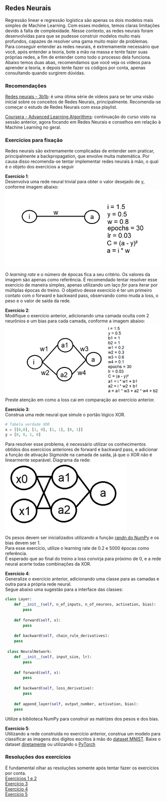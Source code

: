 ## Redes Neurais
Regressão linear e regressão logística são apenas os dois modelos mais simples de Machine Learning. Com esses modelos, temos claras limitações devido à falta de complexidade. Nesse contexto, as redes neurais foram desenvolvidas para que se pudesse construir modelos muito mais profundos, capazes de resolver uma gama muito maior de problemas. <br>
Para conseguir entender as redes neurais, é extremamente necessário que você, após entender a teoria, bote a mão na massa e tente fazer suas próprias redes, a fim de entender como todo o processo dela funciona. <br>
Abaixo temos duas abas, recomendamos que você veja os vídeos para aprender a teoria, e depois tente fazer os códigos por conta, apenas consultando quando surgirem dúvidas. 

### Recomendações
[Redes neurais - 3b1b](https://www.youtube.com/playlist?list=PLZHQObOWTQDNU6R1_67000Dx_ZCJB-3pi): é uma ótima série de vídeos para se ter uma visão inicial sobre os conceitos de Redes Neurais, principalmente. Recomenda-se começar o estudo de Redes Neurais com essa playlist.

[Coursera - Advanced Learning Algorithms](https://www.coursera.org/learn/advanced-learning-algorithms?specialization=machine-learning-introduction#syllabus): continuação do curso visto na sessão anterior, agora focando em Redes Neurais e conselhos em relação à Machine Learning no geral. 


### Exercícios para fixação
Redes neurais são extremamente complicadas de entender sem praticar, principalmente a backpropagation, que envolve muita matemática. 
Por causa disso recomenda-se tentar implementar redes neurais à mão, o qual é o objeto dos exercícios a seguir<br>

**Exercício 1**:<br>
Desenvolva uma rede neural trivial para obter o valor desejado de y, conforme imagem abaixo:
![Exercicio 1](img/exercise_1.png)

O *learning rate* e o número de épocas fica a seu critério. Os valores da imagem são apenas como referência.
É recomendado tentar resolver esse exercício de maneira simples, apenas utilizando um laço *for* para iterar por múltiplas épocas do treino. O objetivo desse exercício é ter um primeiro contato com o forward e backward pass, observando como muda a loss, o peso e o valor de saída da rede.

 **Exercício 2**:<br>
Modifique o exercício anterior, adicionando uma camada oculta com 2 neurônios e um bias para cada camada, conforme a imagem abaixo:
![Exercicio 2](img/exercise_2.png)
Preste atenção em como a loss cai em comparação ao exercício anterior. 

**Exercício 3**:<br>
Construa uma rede neural que simule o portão lógico XOR. 
```python
# Tabela verdade XOR
x = [[0,0], [1, 0], [1, 1], [0, 1]]  
y = [0, 0, 1, 0]
```
Para resolver esse problema, é necessário utilizar os conhecimentos obtidos dos exercícios anteriores de forward e backward pass, e adicionar a função de ativação Sigmoide na camada de saída, já que o XOR não é linearmente separável. Diagrama da rede:<br>
![Exercicio 3](img/exercise_3.png)<br>
Os pesos devem ser inicializados utilizando a função [randn do NumPy](https://numpy.org/doc/stable/reference/random/generated/numpy.random.randn.html) e os bias devem ser 1. <br>
Para esse exercício, utilize o learning rate de 0.2 e 5000 épocas como referência. <br>
É esperado que ao final do treino a loss convirja para próximo de 0, e a rede neural acerte todas combinações da XOR.

**Exercício 4**:<br>
Generalize o exercício anterior, adicionando uma classe para as camadas e outra para a própria rede neural.<br>
Segue abaixo uma sugestão para a interface das classes:<br>
```python
class Layer:  
    def __init__(self, n_of_inputs, n_of_neurons, activation, bias):  
        pass
  
    def forward(self, x):  
        pass
  
    def backward(self, chain_rule_derivatives):  
	pass
  
 class NeuralNetwork:  
    def __init__(self, input_size, lr):  
        pass
  
    def forward(self, x):  
        pass
  
    def backward(self, loss_derivative):  
        pass
  
    def append_layer(self, output_number, activation, bias):  
	pass
``` 
Utilize a biblioteca NumPy para construir as matrizes dos pesos e dos bias.

**Exercício 5**:<br>
Utilizando a rede construída no exercício anterior, construa um modelo para classificar as imagens dos dígitos escritos à mão do [dataset MNIST](https://en.wikipedia.org/wiki/MNIST_database). 
Baixe o dataset [diretamente](http://yann.lecun.com/exdb/mnist/) ou utilizando o [PyTorch](http://yann.lecun.com/exdb/mnist/)

### Resoluções dos exercícios
É fundamental olhar as resoluções somente após tentar fazer os exercícios por conta. <br>
[Exercícios 1 e 2](https://github.com/petcomputacaoufrgs/Machine-Learning-/blob/main/Códigos/dummy_neural_network.ipynb)<br>
[Exercício 3](https://github.com/petcomputacaoufrgs/Machine-Learning-/blob/main/Códigos/xor_simple.ipynb)<br>
[Exercício 4](https://github.com/petcomputacaoufrgs/Machine-Learning-/blob/main/Códigos/xor_from_scratch.ipynb)<br>
[Exercício 5](https://github.com/petcomputacaoufrgs/Machine-Learning-/blob/main/Códigos/mnist_from_scratch.ipynb)<br>